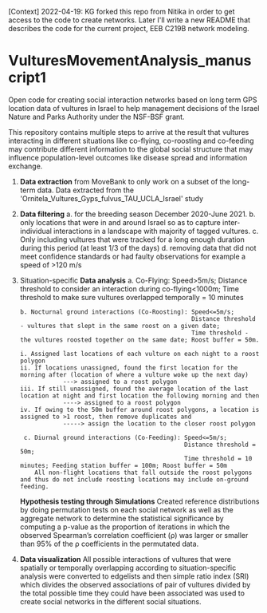 [Context]
2022-04-19: KG forked this repo from Nitika in order to get access to the code to create networks. Later I'll write a new README that describes the code for the current project, EEB C219B network modeling.

# VulturesMovementAnalysis_manuscript1
Open code for creating social interaction networks based on long term GPS location data of vultures in Israel to help management decisions of the Israel Nature and Parks Authority under the NSF-BSF grant.

This repository contains multiple steps to arrive at the result that vultures interacting in different situations like co-flying, co-roosting and co-feeding may contribute different information to the global social structure that may influence population-level outcomes like disease spread and information exchange.

1.	**Data extraction** from MoveBank to only work on a subset of the long-term data. Data extracted from the 'Ornitela_Vultures_Gyps_fulvus_TAU_UCLA_Israel' study

2.	**Data filtering** 
       a. for the breeding season December 2020-June 2021. 
       b. only locations that were in and around Israel so as to capture inter-individual interactions in a landscape with majority of tagged vultures. 
       c. Only including vultures that were tracked for a long enough duration during this period (at least 1/3 of the days) 
       d. removing data that did not meet confidence standards or had faulty observations for example a speed of >120 m/s

3. Situation-specific **Data analysis** 
       a. Co-Flying: Speed>5m/s; 
                     Distance threshold to consider an interaction during co-flying<1000m; 
                     Time threshold to make sure vultures overlapped temporally = 10 minutes
               
       b. Nocturnal ground interactions (Co-Roosting): Speed<=5m/s; 
                                                       Distance threshold - vultures that slept in the same roost on a given date;
                                                       Time threshold - the vultures roosted together on the same date; Roost buffer = 50m.
                                                       
       i. Assigned last locations of each vulture on each night to a roost polygon
       ii. If locations unassigned, found the first location for the morning after (location of where a vulture woke up the next day)
                   ---> assigned to a roost polygon
       iii. If still unassigned, found the average location of the last location at night and first location the following morning and then
                   ----> assigned to a roost polygon
       iv. If owing to the 50m buffer around roost polygons, a location is assigned to >1 roost, then remove duplicates and 
                   -----> assign the location to the closer roost polygon 
                   
        c. Diurnal ground interactions (Co-Feeding): Speed<=5m/s; 
                                                     Distance threshold = 50m; 
                                                     Time threshold = 10 minutes; Feeding station buffer = 100m; Roost buffer = 50m
           All non-flight locations that fall outside the roost polygons and thus do not include roosting locations may include on-ground feeding.
               
    **Hypothesis testing through Simulations** 
    Created reference distributions by doing permutation tests on each social network as well as the aggregate network to determine the statistical significance by computing a p-value as the proportion of iterations in which the observed Spearman’s correlation coefficient (ρ) was larger or smaller than 95% of the ρ coefficients in the permutated data.

4.	**Data visualization** 
   	All possible interactions of vultures that were spatially or temporally overlapping according to situation-specific analysis were converted to edgelists and then simple ratio index (SRI) which divides the observed associations of pair of vultures divided by the total possible time they could have been associated was used to create social networks in the different social situations.


